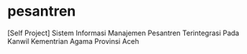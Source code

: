 # pesantren
[Self Project] Sistem Informasi Manajemen Pesantren Terintegrasi Pada Kanwil Kementrian Agama Provinsi Aceh
